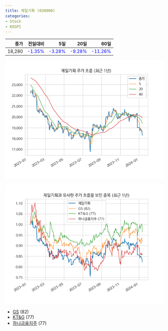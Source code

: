 ```yaml
---
title: 제일기획 (030000)
categories:
- Stock
- KOSPI
---
```


|종가|전일대비|5일|20일|60일|
|---:|-------:|--:|---:|---:|
|18,280|<span style="color: blue">-1.35%</span>|<span style="color: blue">-3.28%</span>|<span style="color: blue">-9.28%</span>|<span style="color: blue">-11.26%</span>|


<!-- more -->

![030000](/assets/images/stock/030000.png)

![030000](/assets/images/stock/030000_sim.png)

- [GS](/078930/) (82)
- [KT&G](/033780/) (77)
- [하나금융지주](//086790/) (77)